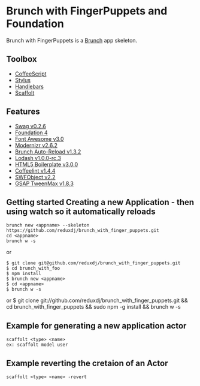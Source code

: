 # Brunch with FingerPuppets and Foundation


Brunch with FingerPuppets is a [Brunch](http://brunch.io/) app skeleton. 

## Toolbox

- [CoffeeScript](http://coffeescript.org/)
- [Stylus](http://learnboost.github.com/stylus/)
- [Handlebars](http://handlebarsjs.com/)
- [Scaffolt](https://github.com/jbaumbach/nodejs-scaffolding/)

## Features

- [Swag v0.2.6](https://github.com/elving/swag)
- [Foundation 4](http://foundation.zurb.com/)
- [Font Awesome v3.0](https://github.com/FortAwesome/Font-Awesome)
- [Modernizr v2.6.2](https://github.com/Modernizr/Modernizr)
- [Brunch Auto-Reload v1.3.2](https://github.com/brunch/auto-reload-brunch)
- [Lodash v1.0.0-rc.3](https://github.com/bestiejs/lodash)
- [HTML5 Boilerplate v3.0.0](https://github.com/h5bp/html5-boilerplate)
- [Coffeelint v1.4.4](https://github.com/ilkosta/coffeelint-brunch)
- [SWFObject v2.2](http://code.google.com/p/swfobject/)
- [GSAP TweenMax v1.8.3](http://www.greensock.com/tweenlite/)


## Getting started Creating a new Application - then using watch so it automatically reloads

    brunch new <appname> --skeleton https://github.com/reduxdj/brunch_with_finger_puppets.git
    cd <appname>
    brunch w -s
    
or

    $ git clone git@github.com/reduxdj/brunch_with_finger_puppets.git
    $ cd brunch_with_foo
    $ npm install
    $ brunch new <appname>
    $ cd <appname>
    $ brunch w -s

or
    $ git clone git://github.com/reduxdj/brunch_with_finger_puppets.git && cd brunch_with_finger_puppets && sudo npm -g install && brunch w -s

## Example for generating a new application actor

    scaffolt <type> <name>
    ex: scaffolt model user

## Example reverting the cretaion of an Actor
    scaffolt <type> <name> -revert